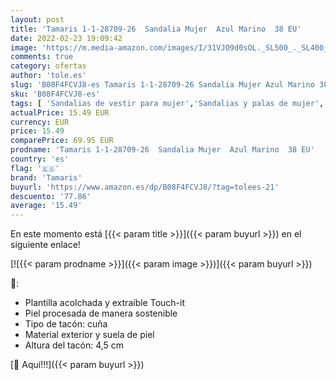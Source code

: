 ```yaml
---
layout: post
title: 'Tamaris 1-1-28709-26  Sandalia Mujer  Azul Marino  38 EU'
date: 2022-02-23 19:09:42
image: 'https://m.media-amazon.com/images/I/31VJO9d0sOL._SL500_._SL400_.jpg'
comments: true
category: ofertas
author: 'tole.es'
slug: 'B08F4FCVJ8-es Tamaris 1-1-28709-26 Sandalia Mujer Azul Marino 38 EU'
sku: 'B08F4FCVJ8-es'
tags: [ 'Sandalias de vestir para mujer','Sandalias y palas de mujer','Zapatos','Zapatos para mujer','Zapatos y complementos','sandalia','tamaris', ]
actualPrice: 15.49 EUR
currency: EUR
price: 15.49
comparePrice: 69.95 EUR
prodname: 'Tamaris 1-1-28709-26  Sandalia Mujer  Azul Marino  38 EU'
country: 'es'
flag: '🇪🇸'
brand: 'Tamaris'
buyurl: 'https://www.amazon.es/dp/B08F4FCVJ8/?tag=tolees-21'
descuento: '77.86'
average: '15.49'
---
```


En este momento está [{{< param title >}}]({{< param buyurl >}}) en el siguiente enlace!

[![{{< param prodname >}}]({{< param image >}})]({{< param buyurl >}})

🔎:

- Plantilla acolchada y extraíble Touch-it
- Piel procesada de manera sostenible
- Tipo de tacón: cuña
- Material exterior y suela de piel
- Altura del tacón: 4,5 cm

[🛒 Aquí!!!]({{< param buyurl >}})

